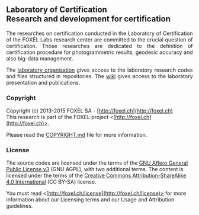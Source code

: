 
## Laboratory of Certification <br /> Research and development for certification

<p align="justify">
The researches on certification conducted in the Laboratory of Certification of
the FOXEL Labs research center are committed to the crucial question of
certification. Those researches are dedicated to the definition of certification
procedure for photogrammetric results, geodesic accuracy and also big-data
management.
</p>

<p align="justify">
The <a href="https://github.com/FOXEL-Labs-Certification">laboratory organisation</a>
gives access to the laboratory research codes and files structured in repositories.
The <a href="https://github.com/FOXEL-Labs/Laboratory-of-Certification/wiki">wiki</a>
gives access to the laboratory presentation and publications.
</p>

### Copyright

Copyright (c) 2013-2015 FOXEL SA - [http://foxel.ch](http://foxel.ch)<br />
This research is part of the FOXEL project <[http://foxel.ch](http://foxel.ch)>.

Please read the [COPYRIGHT.md](COPYRIGHT.md) file for more information.


### License

The source codes are licensed under the terms of the
[GNU Affero General Public License v3](http://www.gnu.org/licenses/agpl.html)
(GNU AGPL), with two additional terms. The content is licensed under the terms
of the
[Creative Commons Attribution-ShareAlike 4.0 International](http://creativecommons.org/licenses/by-sa/4.0/)
(CC BY-SA) license.

You must read <[http://foxel.ch/license](http://foxel.ch/license)> for more
information about our Licensing terms and our Usage and Attribution guidelines.

